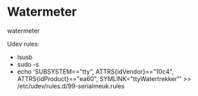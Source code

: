 # Watermeter
watermeter

Udev rules: 

* lsusb
* sudo -s
* echo 'SUBSYSTEM=="tty", ATTRS{idVendor}=="10c4", ATTRS{idProduct}=="ea60", SYMLINK="ttyWatertrekker"' >> /etc/udev/rules.d/99-serialmeuk.rules
